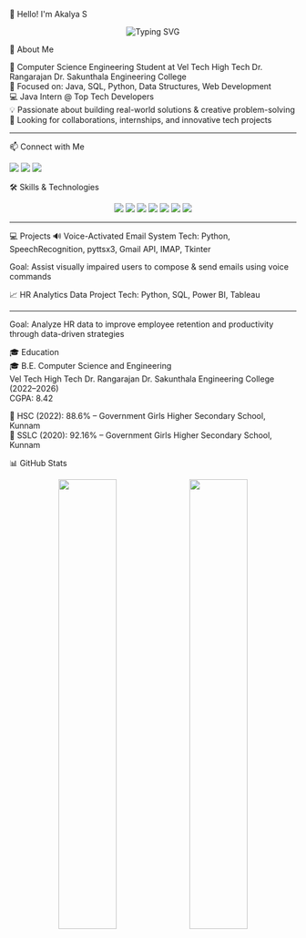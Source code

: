👋 Hello! I'm Akalya S
<p align="center"> <img src="https://readme-typing-svg.demolab.com?font=Fira+Code&weight=700&size=24&duration=3000&pause=800&color=F76C6C&center=true&width=500&lines=Aspiring+Software+Developer;Java+%7C+SQL+%7C+Frontend+%7C+Python;Learning+and+Building+Every+Day" alt="Typing SVG" /> </p>
🚀 About Me<br>

🌟 Computer Science Engineering Student at Vel Tech High Tech Dr. Rangarajan Dr. Sakunthala Engineering College<br>
🎯 Focused on: Java, SQL, Python, Data Structures, Web Development<br>
💻 Java Intern @ Top Tech Developers<br>
💡 Passionate about building real-world solutions & creative problem-solving<br>
🤝 Looking for collaborations, internships, and innovative tech projects
<hr>

📫 Connect with Me
<p align="left"> <a href="mailto:akalyaselvaraj14@gmail.com"><img src="https://img.shields.io/badge/Gmail-Contact-red?style=for-the-badge&logo=gmail" /></a> <a href="https://www.linkedin.com/in/akalya-selvaraj-04a2a7275"><img src="https://img.shields.io/badge/LinkedIn-Connect-blue?style=for-the-badge&logo=linkedin" /></a> <a href="https://github.com/Akalyas596"><img src="https://img.shields.io/badge/GitHub-Portfolio-black?style=for-the-badge&logo=github" /></a> </p>
🛠️ Skills & Technologies
<p align="center"> <img src="https://img.shields.io/badge/Java-007396?style=for-the-badge&logo=java&logoColor=white" /> <img src="https://img.shields.io/badge/Python-3776AB?style=for-the-badge&logo=python&logoColor=white" /> <img src="https://img.shields.io/badge/MySQL-0DB7ED?style=for-the-badge&logo=mysql&logoColor=white" /> <img src="https://img.shields.io/badge/HTML5-E34F26?style=for-the-badge&logo=html5&logoColor=white" /> <img src="https://img.shields.io/badge/CSS3-1572B6?style=for-the-badge&logo=css3&logoColor=white" /> <img src="https://img.shields.io/badge/MATLAB-ffb400?style=for-the-badge&logo=mathworks&logoColor=black" /> <img src="https://img.shields.io/badge/Microsoft Excel-217346?style=for-the-badge&logo=microsoftexcel&logoColor=white" /> </p>

<hr>
💻 Projects
🔊 Voice-Activated Email System
Tech: Python, SpeechRecognition, pyttsx3, Gmail API, IMAP, Tkinter

Goal: Assist visually impaired users to compose & send emails using voice commands

📈 HR Analytics Data Project
Tech: Python, SQL, Power BI, Tableau
<hr>
Goal: Analyze HR data to improve employee retention and productivity through data-driven strategies

🎓 Education<br>
🎓 B.E. Computer Science and Engineering<br>
Vel Tech High Tech Dr. Rangarajan Dr. Sakunthala Engineering College (2022–2026)<br>
CGPA: 8.42

🏫 HSC (2022): 88.6% – Government Girls Higher Secondary School, Kunnam<br>
🏫 SSLC (2020): 92.16% – Government Girls Higher Secondary School, Kunnam

📊 GitHub Stats
<p align="center"> <img src="https://github-readme-stats.vercel.app/api?username=Akalyas596&show_icons=true&theme=omni&hide_border=true&border_radius=20" width="45%" /> <img src="https://github-readme-streak-stats.herokuapp.com/?user=Akalyas596&theme=omni&hide_border=true&border_radius=20" width="45%" /> </p>
